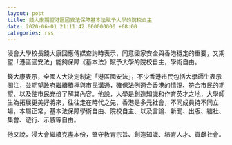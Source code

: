 ```yaml
---
layout: post
title: 錢大康期望港區國安法保障基本法賦予大學的院校自主
date: 2020-06-01 21:11:42.000000000 +08:00
categories: rss
---
```


浸會大學校長錢大康回應傳媒查詢時表示，同意國家安全與香港穩定的重要，又期望「港區國安法」能夠保障《基本法》賦予大學的院校自主，學術自由。

錢大康表示，全國人大決定制定「港區國安法」，不少香港市民包括大學師生表示關注，並期望政府繼續積極與市民溝通，確保法例適合香港的情況、符合市民的期望、以及使市民充份了解其內容。他說，大學是創造知識和作育英才之地，大學師生為拓展更美好將來，往往走在時代之先，香港是多元社會，不同成員持不同立場，本屬正常，基本法保障學術自由、院校自主、以及言論、新聞、出版、結社、集會、遊行、示威等自由。

他又說，浸大會繼續克盡本份，堅守教育宗旨、創造知識、培育人才、貢獻社會。
